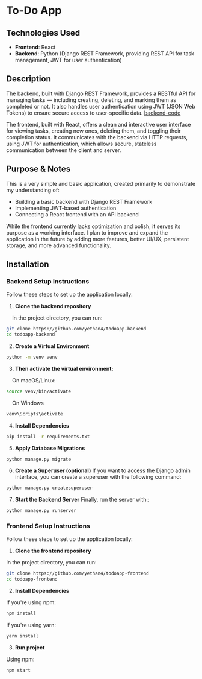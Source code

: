 # To-Do App

## Technologies Used

- **Frontend**: React
- **Backend**: Python (Django REST Framework, providing REST API for task management, JWT for user authentication)

## Description

The backend, built with Django REST Framework, provides a RESTful API for managing tasks — including creating, deleting, and marking them as completed or not. It also handles user authentication using JWT (JSON Web Tokens) to ensure secure access to user-specific data. 
[backend-code](https://github.com/yethan4/todoapp-backend)

The frontend, built with React, offers a clean and interactive user interface for viewing tasks, creating new ones, deleting them, and toggling their completion status. It communicates with the backend via HTTP requests, using JWT for authentication, which allows secure, stateless communication between the client and server.

## Purpose & Notes

This is a very simple and basic application, created primarily to demonstrate my understanding of:

* Building a basic backend with Django REST Framework
* Implementing JWT-based authentication
* Connecting a React frontend with an API backend

While the frontend currently lacks optimization and polish, it serves its purpose as a working interface. I plan to improve and expand the application in the future by adding more features, better UI/UX, persistent storage, and more advanced functionality.


## Installation

### Backend Setup Instructions

Follow these steps to set up the application locally:

  1. **Clone the backend repository**
  
  &nbsp;&nbsp;&nbsp;&nbsp;In the project directory, you can run:
  ```bash
  git clone https://github.com/yethan4/todoapp-backend
  cd todoapp-backend
  ```
  
  2. **Create a Virtual Environment**
  ```bash
  python -m venv venv
  ```

  3. **Then activate the virtual environment:**
  
  &nbsp;&nbsp;&nbsp;&nbsp;On macOS/Linux:
  ```bash
  source venv/bin/activate 
  ```
  &nbsp;&nbsp;&nbsp;&nbsp;On Windows
  ```bash
  venv\Scripts\activate
  ```
  4. **Install Dependencies**
  ```bash
  pip install -r requirements.txt
  ```
  5. **Apply Database Migrations**
  ```bash
  python manage.py migrate
  ```
  6. **Create a Superuser (optional)**
  If you want to access the Django admin interface, you can create a superuser with the following command:
  ```bash
  python manage.py createsuperuser
  ```
  7. **Start the Backend Server**
  Finally, run the server with::
  ```bash
  python manage.py runserver
  ```


### Frontend Setup Instructions

Follow these steps to set up the application locally:

  1. **Clone the frontend repository**
  
  In the project directory, you can run:
  
  ```bash
  git clone https://github.com/yethan4/todoapp-frontend
  cd todoapp-frontend
  ```
  
  2. **Install Dependencies**
  
  If you're using npm:
  ```bash
  npm install
  ```
  
  If you're using yarn:
  ```bash
  yarn install
  ```
  3. **Run project**
  
  Using npm:
  ```bash
  npm start
  ```

